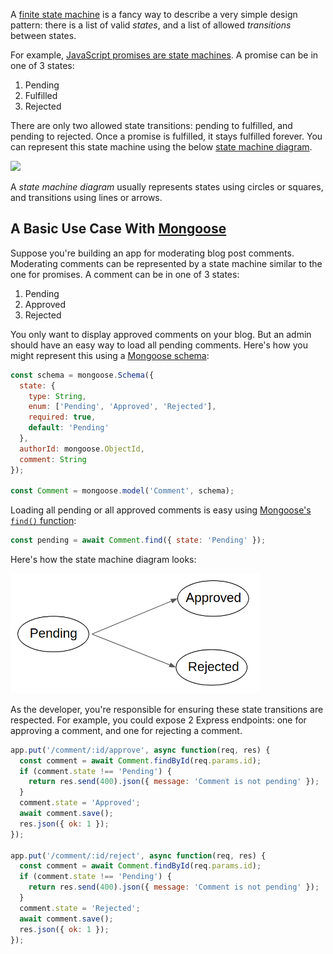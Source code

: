 A [finite state machine](https://www.freecodecamp.org/news/state-machines-basics-of-computer-science-d42855debc66/) is a fancy way
to describe a very simple design pattern: there is a list of valid
_states_, and a list of allowed _transitions_ between states.

For example, [JavaScript promises are state machines](/tutorials/fundamentals/promise#promises-as-state-machines). A promise can be in one of 3 states:

1. Pending
2. Fulfilled
3. Rejected

There are only two allowed state transitions: pending to fulfilled, and
pending to rejected. Once a promise is fulfilled, it stays fulfilled forever.
You can represent this state machine using the below [state machine diagram](https://www.visual-paradigm.com/guide/uml-unified-modeling-language/what-is-state-machine-diagram/).

<img src="https://codebarbarian-images.s3.amazonaws.com/promise.png" class="inline-image" style="width: 400px">

A _state machine diagram_ usually represents states using circles or squares,
and transitions using lines or arrows.

## A Basic Use Case With [Mongoose](https://www.npmjs.com/package/mongoose)

Suppose you're building an app for moderating blog post comments.
Moderating comments can be represented by a state machine similar
to the one for promises. A comment can be in one of 3 states:

1. Pending
2. Approved
3. Rejected

You only want to display approved comments on your blog. But an admin
should have an easy way to load all pending comments. Here's how
you might represent this using a [Mongoose schema](https://mongoosejs.com/docs/guide.html):

```javascript
const schema = mongoose.Schema({
  state: {
    type: String,
    enum: ['Pending', 'Approved', 'Rejected'],
    required: true,
    default: 'Pending'
  },
  authorId: mongoose.ObjectId,
  comment: String
});

const Comment = mongoose.model('Comment', schema);
```

Loading all pending or all approved comments is easy using [Mongoose's `find()` function](http://thecodebarbarian.com/how-find-works-in-mongoose.html):

```javascript
const pending = await Comment.find({ state: 'Pending' });
```

Here's how the state machine diagram looks:

<img src="/assets/commentstate.png" class="inline-image" style="width: 400px">

As the developer, you're responsible for ensuring these state transitions
are respected. For example, you could expose 2 Express endpoints: one for
approving a comment, and one for rejecting a comment.

```javascript
app.put('/comment/:id/approve', async function(req, res) {
  const comment = await Comment.findById(req.params.id);
  if (comment.state !== 'Pending') {
    return res.send(400).json({ message: 'Comment is not pending' });
  }
  comment.state = 'Approved';
  await comment.save();
  res.json({ ok: 1 });
});

app.put('/comment/:id/reject', async function(req, res) {
  const comment = await Comment.findById(req.params.id);
  if (comment.state !== 'Pending') {
    return res.send(400).json({ message: 'Comment is not pending' });
  }
  comment.state = 'Rejected';
  await comment.save();
  res.json({ ok: 1 });
});
```
